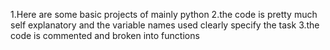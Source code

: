 1.Here are some basic projects of mainly python
2.the code is pretty much self explanatory and the variable names used clearly specify the task 
3.the code is commented and broken into functions 
